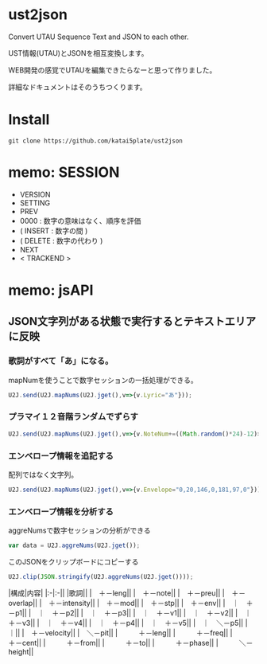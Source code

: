 # ust2json
Convert UTAU Sequence Text and JSON to each other. 

UST情報(UTAU)とJSONを相互変換します。

WEB開発の感覚でUTAUを編集できたらなーと思って作りました。

詳細なドキュメントはそのうちつくります。

# Install
```
git clone https://github.com/katai5plate/ust2json
```

# memo: SESSION
- VERSION
- SETTING
- PREV
- 0000 : 数字の意味はなく、順序を評価
- ( INSERT : 数字の間 )
- ( DELETE : 数字の代わり )
- NEXT
- < TRACKEND >

# memo: jsAPI
## JSON文字列がある状態で実行するとテキストエリアに反映

### 歌詞がすべて「あ」になる。
mapNumを使うことで数字セッションの一括処理ができる。
```js
U2J.send(U2J.mapNums(U2J.jget(),v=>{v.Lyric="あ"}));
```

### プラマイ１２音階ランダムでずらす
```js
U2J.send(U2J.mapNums(U2J.jget(),v=>{v.NoteNum+=((Math.random()*24)-12)>>0}));
```

### エンベロープ情報を追記する
配列ではなく文字列。
```js
U2J.send(U2J.mapNums(U2J.jget(),v=>{v.Envelope="0,20,146,0,181,97,0"}));
```

### エンベロープ情報を分析する
aggreNumsで数字セッションの分析ができる
```js
var data = U2J.aggreNums(U2J.jget());
```
このJSONをクリップボードにコピーする
```js
U2J.clip(JSON.stringify(U2J.aggreNums(U2J.jget())));
```
|構成|内容|
|:-|:-||
|歌詞||
|　＋－leng||
|　＋－note||
|　＋－preu||
|　＋－overlap||
|　＋－intensity||
|　＋－mod||
|　＋－stp||
|　＋－env||
|　｜　＋－p1||
|　｜　＋－p2||
|　｜　＋－p3||
|　｜　＋－v1||
|　｜　＋－v2||
|　｜　＋－v3||
|　｜　＋－v4||
|　｜　＋－p4||
|　｜　＋－v5||
|　｜　＼－p5||
|　｜||
|　＋－velocity||
|　＼－pit||
|　　　＋－leng||
|　　　＋－freq||
|　　　＋－cent||
|　　　＋－from||
|　　　＋－to||
|　　　＋－phase||
|　　　＼－height||

